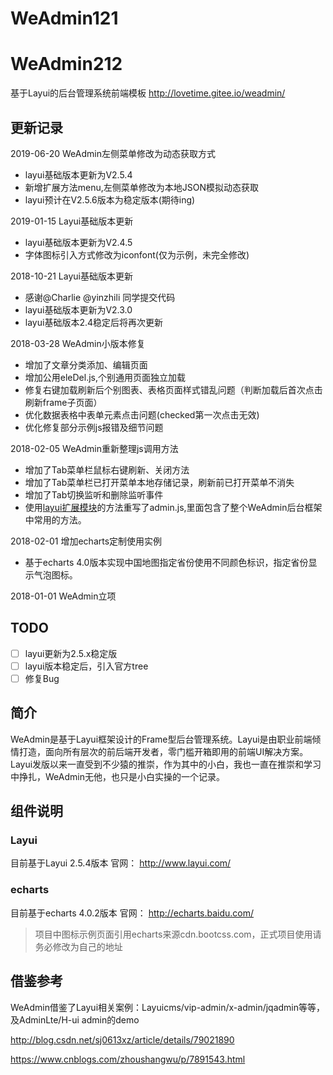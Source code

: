 # WeAdmin121
# WeAdmin212
基于Layui的后台管理系统前端模板 http://lovetime.gitee.io/weadmin/

## 更新记录

2019-06-20 
WeAdmin左侧菜单修改为动态获取方式
 - layui基础版本更新为V2.5.4
 - 新增扩展方法menu,左侧菜单修改为本地JSON模拟动态获取
 - layui预计在V2.5.6版本为稳定版本(期待ing)

2019-01-15 
Layui基础版本更新
 - layui基础版本更新为V2.4.5
 - 字体图标引入方式修改为iconfont(仅为示例，未完全修改)

2018-10-21 
Layui基础版本更新
 - 感谢@Charlie @yinzhili 同学提交代码
 - layui基础版本更新为V2.3.0
 - layui基础版本2.4稳定后将再次更新

2018-03-28
WeAdmin小版本修复
 - 增加了文章分类添加、编辑页面
 - 增加公用eleDel.js,个别通用页面独立加载
 - 修复右键加载刷新后个别图表、表格页面样式错乱问题（判断加载后首次点击刷新frame子页面）
 - 优化数据表格中表单元素点击问题(checked第一次点击无效)
 - 优化修复部分示例js报错及细节问题

2018-02-05
WeAdmin重新整理js调用方法
 - 增加了Tab菜单栏鼠标右键刷新、关闭方法
 - 增加了Tab菜单栏已打开菜单本地存储记录，刷新前已打开菜单不消失
 - 增加了Tab切换监听和删除监听事件
 - 使用[layui扩展模块](http://www.layui.com/doc/base/modules.html#extend)的方法重写了admin.js,里面包含了整个WeAdmin后台框架中常用的方法。


2018-02-01
增加echarts定制使用实例
 - 基于echarts 4.0版本实现中国地图指定省份使用不同颜色标识，指定省份显示气泡图标。

2018-01-01
WeAdmin立项

## TODO

- [ ] layui更新为2.5.x稳定版
- [ ] layui版本稳定后，引入官方tree
- [ ] 修复Bug

## 简介

WeAdmin是基于Layui框架设计的Frame型后台管理系统。Layui是由职业前端倾情打造，面向所有层次的前后端开发者，零门槛开箱即用的前端UI解决方案。
Layui发版以来一直受到不少猿的推崇，作为其中的小白，我也一直在推崇和学习中挣扎，WeAdmin无他，也只是小白实操的一个记录。




## 组件说明

### Layui
目前基于Layui 2.5.4版本
官网： http://www.layui.com/

### echarts
目前基于echarts 4.0.2版本
官网： http://echarts.baidu.com/ 
> 项目中图标示例页面引用echarts来源cdn.bootcss.com，正式项目使用请务必修改为自己的地址

## 借鉴参考
WeAdmin借鉴了Layui相关案例：Layuicms/vip-admin/x-admin/jqadmin等等，及AdminLte/H-ui admin的demo

http://blog.csdn.net/sj0613xz/article/details/79021890

https://www.cnblogs.com/zhoushangwu/p/7891543.html

